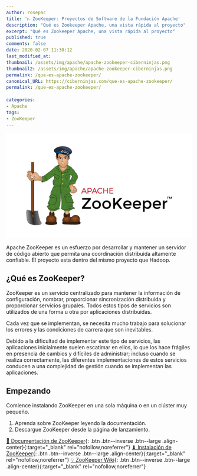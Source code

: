 ```yaml
---
author: rosepac
title: '▷ ZooKeeper: Proyectos de Software de la Fundación Apache'
description: "Qué es Zookeeper Apache, una vista rápida al proyecto"
excerpt: "Qué es Zookeeper Apache, una vista rápida al proyecto"
published: true
comments: false
date: 2020-02-07 11:30:12
last_modified_at: 
thumbnail: /assets/img/apache/apache-zookeeper-ciberninjas.png
thumbnail2: /assets/img/apache/apache-zookeeper-ciberninjas.png
permalink: /que-es-apache-zookeeper/
canonical_URL: https://ciberninjas.com/que-es-apache-zookeeper/
permalink: /que-es-apache-zookeeper/

categories:
- Apache
tags:
- ZooKeeper
---
```


![](/assets/img/apache/apache-zookeeper-ciberninjas.png "Logotipo del proyecto ZooKeeper")

Apache ZooKeeper es un esfuerzo por desarrollar y mantener un servidor de código abierto que permita una coordinación distribuida altamente confiable. El proyecto esta dentro del mismo proyecto que Hadoop.

## ¿Qué es ZooKeeper?

ZooKeeper es un servicio centralizado para mantener la información de configuración, nombrar, proporcionar sincronización distribuida y proporcionar servicios grupales. Todos estos tipos de servicios son utilizados de una forma u otra por aplicaciones distribuidas.

Cada vez que se implementan, se necesita mucho trabajo para solucionar los errores y las condiciones de carrera que son inevitables.

Debido a la dificultad de implementar este tipo de servicios, las aplicaciones inicialmente suelen escatimar en ellos, lo que los hace frágiles en presencia de cambios y difíciles de administrar; incluso cuando se realiza correctamente, las diferentes implementaciones de estos servicios conducen a una complejidad de gestión cuando se implementan las aplicaciones.

## Empezando

Comience instalando ZooKeeper en una sola máquina o en un clúster muy pequeño.

1. Aprenda sobre ZooKeeper leyendo la documentación.
2. Descargue ZooKeeper desde la página de lanzamiento.

[📖 Documentación de ZooKeeper](https://zookeeper.apache.org/doc/r3.5.6/){: .btn .btn--inverse .btn--large .align-center}{:target="_blank" rel="nofollow,noreferrer"}
[⬇ Instalación de ZooKeeper](https://zookeeper.apache.org/releases.html){: .btn .btn--inverse .btn--large .align-center}{:target="_blank" rel="nofollow,noreferrer"}
[💡 ZooKeeper Wiki](https://cwiki.apache.org/confluence/display/ZOOKEEPER/Index){: .btn .btn--inverse .btn--large .align-center}{:target="_blank" rel="nofollow,noreferrer"}
